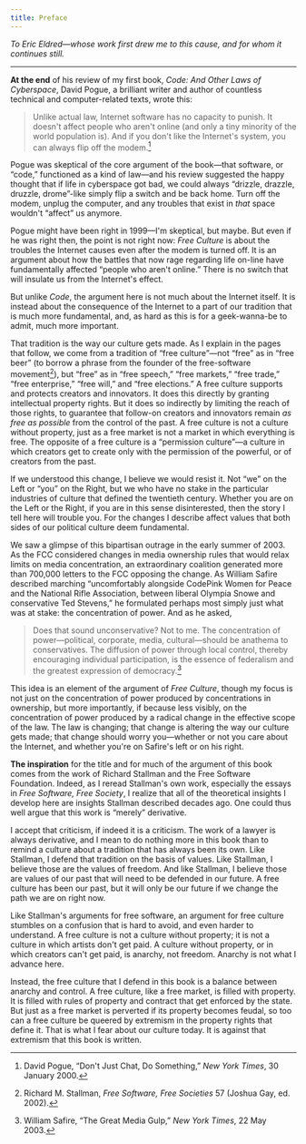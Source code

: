 ```yaml
---
title: Preface
---
```


*To Eric Eldred—whose work first drew me to this cause, and for whom it continues still.*

***

**At the end** of his review of my first book, _Code: And Other Laws of Cyberspace_, David Pogue, a brilliant writer and author of countless technical and computer-related texts, wrote this:

> Unlike actual law, Internet software has no capacity to punish.
It doesn't affect people who aren't online (and only a tiny minority of the world population is). And if you don't like the Internet's system, you can always flip off the modem.[^1]

Pogue was skeptical of the core argument of the book—that software, or “code,” functioned as a kind of law—and his review suggested the happy thought that if life in cyberspace got bad, we could always “drizzle, drazzle, druzzle, drome”-like simply flip a switch and be back home.
Turn off the modem, unplug the computer, and any troubles that exist in _that_ space wouldn't “affect” us anymore.

Pogue might have been right in 1999—I'm skeptical, but maybe.
But even if he was right then, the point is not right now: _Free Culture_ is about the troubles the Internet causes even after the modem is turned off.
It is an argument about how the battles that now rage regarding life on-line have fundamentally affected “people who aren't online.”
There is no switch that will insulate us from the Internet's effect.

But unlike _Code_, the argument here is not much about the Internet itself.
It is instead about the consequence of the Internet to a part of our tradition that is much more fundamental, and, as hard as this is for a geek-wanna-be to admit, much more important.

That tradition is the way our culture gets made.
As I explain in the pages that follow, we come from a tradition of “free culture”—not “free” as in “free beer” (to borrow a phrase from the founder of the free-software movement[^2]), but “free” as in “free speech,” “free markets,” “free trade,” “free enterprise,” “free will,” and “free elections.”
A free culture supports and protects creators and innovators.
It does this directly by granting intellectual property rights.
But it does so indirectly by limiting the reach of those rights, to guarantee that follow-on creators and innovators remain _as free as possible_ from the control of the past.
A free culture is not a culture without property, just as a free market is not a market in which everything is free.
The opposite of a free culture is a “permission culture”—a culture in which creators get to create only with the permission of the powerful, or of creators from the past.

If we understood this change, I believe we would resist it. Not “we” on the Left or “you” on the Right, but we who have no stake in the particular industries of culture that defined the twentieth century.
Whether you are on the Left or the Right, if you are in this sense disinterested, then the story I tell here will trouble you.
For the changes I describe affect values that both sides of our political culture deem fundamental.

We saw a glimpse of this bipartisan outrage in the early summer of 2003\. As the FCC considered changes in media ownership rules that would relax limits on media concentration, an extraordinary coalition generated more than 700,000 letters to the FCC opposing the change.
As William Safire described marching “uncomfortably alongside CodePink Women for Peace and the National Rifle Association, between liberal Olympia Snowe and conservative Ted Stevens,” he formulated perhaps most simply just what was at stake: the concentration of power.
And as he asked,

> Does that sound unconservative?
Not to me. The concentration of power—political, corporate, media, cultural—should be anathema to conservatives.
The diffusion of power through local control, thereby encouraging individual participation, is the essence of federalism and the greatest expression of democracy.[^3]

This idea is an element of the argument of _Free Culture_, though my focus is not just on the concentration of power produced by concentrations in ownership, but more importantly, if because less visibly, on the concentration of power produced by a radical change in the effective scope of the law.
The law is changing; that change is altering the way our culture gets made; that change should worry you—whether or not you care about the Internet, and whether you're on Safire's left or on his right.

**The inspiration** for the title and for much of the argument of this book comes from the work of Richard Stallman and the Free Software Foundation.
Indeed, as I reread Stallman's own work, especially the essays in _Free Software, Free Society_, I realize that all of the theoretical insights I develop here are insights Stallman described decades ago.
One could thus well argue that this work is “merely” derivative.

I accept that criticism, if indeed it is a criticism.
The work of a lawyer is always derivative, and I mean to do nothing more in this book than to remind a culture about a tradition that has always been its own.
Like Stallman, I defend that tradition on the basis of values.
Like Stallman, I believe those are the values of freedom.
And like Stallman, I believe those are values of our past that will need to be defended in our future.
A free culture has been our past, but it will only be our future if we change the path we are on right now.

Like Stallman's arguments for free software, an argument for free culture stumbles on a confusion that is hard to avoid, and even harder to understand.
A free culture is not a culture without property; it is not a culture in which artists don't get paid.
A culture without property, or in which creators can't get paid, is anarchy, not freedom.
Anarchy is not what I advance here.

Instead, the free culture that I defend in this book is a balance between anarchy and control.
A free culture, like a free market, is filled with property.
It is filled with rules of property and contract that get enforced by the state.
But just as a free market is perverted if its property becomes feudal, so too can a free culture be queered by extremism in the property rights that define it. That is what I fear about our culture today.
It is against that extremism that this book is written.

[^1]: David Pogue, “Don't Just Chat, Do Something,” *New York Times*, 30 January 2000.

[^2]: Richard M. Stallman, *Free Software, Free Societies* 57 (Joshua Gay, ed. 2002).

[^3]: William Safire, “The Great Media Gulp,” *New York Times*, 22 May 2003.